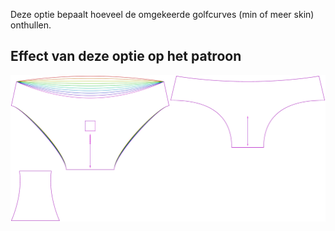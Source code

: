 Deze optie bepaalt hoeveel de omgekeerde golfcurves (min of meer skin) onthullen.



## Effect van deze optie op het patroon
![Deze afbeelding toont het effect van deze optie door meerdere varianten die een andere waarde hebben voor deze optie te vervangen](ursula_backdip_sample.svg "Effect van deze optie op het patroon")
